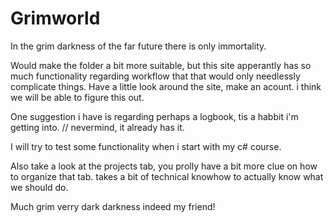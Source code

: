 # Grimworld
In the grim darkness of the far future there is only immortality.

Would make the folder a bit more suitable, but this site apperantly has so much functionality regarding workflow that that would only needlessly complicate things. Have a little look around the site, make an acount. 
i think we will be able to figure this out.

One suggestion i have is regarding perhaps a logbook, tis a habbit i'm getting into. // nevermind, it already has it.

I will try to test some functionality when i start with my c# course.

Also take a look at the projects tab, you prolly have a bit more clue on how to organize that tab. takes a bit of technical knowhow to actually know what we should do.

Much grim verry dark darkness indeed my friend!
